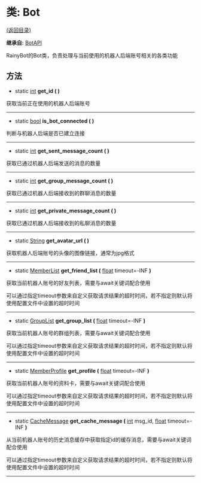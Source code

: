# 类: Bot

[(返回目录)](./)

**继承自:** [BotAPI](BotAPI.md)

RainyBot的Bot类，负责处理与当前使用的机器人后端账号相关的各类功能

## 方法

* static [int](https://docs.godotengine.org/en/latest/classes/class\_int.html) **get\_id ( )**

获取当前正在使用的机器人后端账号

***

* static [bool](https://docs.godotengine.org/en/latest/classes/class\_bool.html) **is\_bot\_connected ( )**

判断与机器人后端是否已建立连接

***

* static [int](https://docs.godotengine.org/en/latest/classes/class\_int.html) **get\_sent\_message\_count ( )**

获取已通过机器人后端发送的消息的数量

***

* static [int](https://docs.godotengine.org/en/latest/classes/class\_int.html) **get\_group\_message\_count ( )**

获取已通过机器人后端接收到的群聊消息的数量

***

* static [int](https://docs.godotengine.org/en/latest/classes/class\_int.html) **get\_private\_message\_count ( )**

获取已通过机器人后端接收到的私聊消息的数量

***

* static [String](https://docs.godotengine.org/en/latest/classes/class\_string.html) **get\_avatar\_url ( )**

获取机器人后端账号的头像的图像链接，通常为jpg格式

***

* static [MemberList](MemberList.md) **get\_friend\_list (** [float](https://docs.godotengine.org/en/latest/classes/class\_float.html) timeout=-INF **)**

获取当前机器人账号的好友列表，需要与await关键词配合使用

可以通过指定timeout参数来自定义获取请求结果的超时时间，若不指定则默认将使用配置文件中设置的超时时间

***

* static [GroupList](GroupList.md) **get\_group\_list (** [float](https://docs.godotengine.org/en/latest/classes/class\_float.html) timeout=-INF **)**

获取当前机器人账号的群组列表，需要与await关键词配合使用

可以通过指定timeout参数来自定义获取请求结果的超时时间，若不指定则默认将使用配置文件中设置的超时时间

***

* static [MemberProfile](MemberProfile.md) **get\_profile (** [float](https://docs.godotengine.org/en/latest/classes/class\_float.html) timeout=-INF **)**

获取当前机器人账号的资料卡，需要与await关键词配合使用

可以通过指定timeout参数来自定义获取请求结果的超时时间，若不指定则默认将使用配置文件中设置的超时时间

***

* static [CacheMessage](CacheMessage.md) **get\_cache\_message (** [int](https://docs.godotengine.org/en/latest/classes/class\_int.html) msg\_id, [float](https://docs.godotengine.org/en/latest/classes/class\_float.html) timeout=-INF **)**

从当前机器人账号的历史消息缓存中获取指定id的缓存消息，需要与await关键词配合使用

可以通过指定timeout参数来自定义获取请求结果的超时时间，若不指定则默认将使用配置文件中设置的超时时间

***
